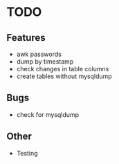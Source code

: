 # TODO

## Features

- awk passwords
- dump by timestamp
- check changes in table columns
- create tables without mysqldump

## Bugs

- check for mysqldump

## Other

- Testing
